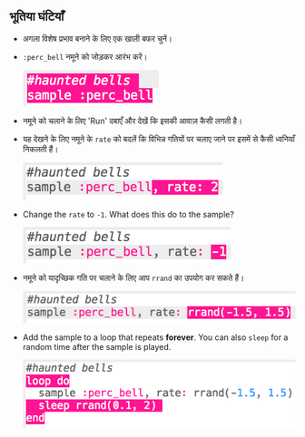## भूतिया घंटियाँ



+ अगला विशेष प्रभाव बनाने के लिए एक खाली बफर चुनें।

+ `:perc_bell` नमूने को जोड़कर आरंभ करें।

    ![स्क्रीनशॉट](images/effects-bells-sample.png)

+ नमूने को चलाने के लिए 'Run' दबाएँ और देखें कि इसकी आवाज़ कैसी लगती है।

+ यह देखने के लिए नमूने के `rate` को बदलें कि विभिन्न गतियों पर चलाए जाने पर इसमें से कैसी ध्वनियाँ निकलती हैं।

    ![स्क्रीनशॉट](images/effects-bells-rate-high.png)

+ Change the `rate` to `-1`. What does this do to the sample?

    ![स्क्रीनशॉट](images/effects-bells-rate-negative.png)

+ नमूने को यादृच्छिक गति पर चलाने के लिए आप `rrand` का उपयोग कर सकते हैं।

    ![स्क्रीनशॉट](images/effects-bells-rate-random.png)

+ Add the sample to a loop that repeats __forever__. You can also `sleep` for a random time after the sample is played.

    ![स्क्रीनशॉट](images/effects-bells-repeat-random.png)



